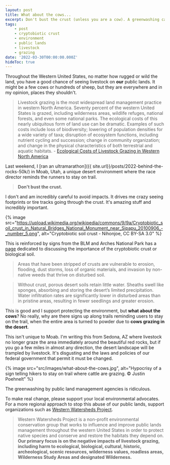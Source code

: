 ```yaml
---
layout: post
title: What about the cows...
excerpt: Don't bust the crust (unless you are a cow). A greenwashing campaign by our public land management agencies.
tags:
    - post
    - cryptobiotic crust
    - environment
    - public lands
    - livestock
    - grazing
date: '2022-03-30T00:00:00.000Z'
hideToc: true
---
```


Throughout the Western United States, no matter how rugged or wild the land, you have a good chance of seeing livestock on **our** public lands. It might be a few cows or hundreds of sheep, but they are everywhere and in my opinion, places they shouldn't.

>Livestock grazing is the most widespread land management practice in western North America. Seventy percent of the western United States is grazed, including wilderness areas, wildlife refuges, national forests, and even some national parks. The ecological costs of this nearly ubiquitous form of land use can be dramatic. Examples of such costs include loss of biodiversity; lowering of population densities for a wide variety of taxa; disruption of ecosystem functions, including nutrient cycling and succession; change in community organization; and change in the physical characteristics of both terrestrial and aquatic habitats. - [Ecological Costs of Livestock Grazing in Western North America](https://doi.org/10.1046/j.1523-1739.1994.08030629.x)

Last weekend, I [ran an ultramarathon]({{ site.url}}/posts/2022-behind-the-rocks-50k/) in Moab, Utah, a unique desert environment where the race director reminds the runners to stay on trail. 

> **Don't bust the crust.**

I don't and am incredibly careful to avoid impacts. It drives me crazy seeing footprints or tire tracks going through the crust. It's amazing stuff and incredibly important.

{% image src="https://upload.wikimedia.org/wikipedia/commons/9/9a/Cryptobiotic_soil_crust_in_Natural_Bridges_National_Monument_near_Sipapu_20100906_-_number_5.png", alt="Cryptobiotic soil crust - Nihonjoe, CC BY-SA 3.0" %}

This is reinforced by signs from the BLM and Arches National Park has a [page](https://www.nps.gov/arch/learn/kidsyouth/biologicalsoilcrust.htm) dedicated to discussing the importance of the cryptobiotic crust or biological soil.

> Areas that have been stripped of crusts are vulnerable to erosion, flooding, dust storms, loss of organic materials, and invasion by non-native weeds that thrive on disturbed soil.

> Without crust, porous desert soils retain little water. Sheaths swell like sponges, absorbing and storing the desert’s limited precipitation. Water infiltration rates are significantly lower in disturbed areas than in pristine areas, resulting in fewer seedlings and greater erosion.

This is good and I support protecting the environment, but **what about the cows**? No really, why are there signs up along trails reminding users to stay on the trail, when the entire area is turned to powder due to **cows grazing in the desert**.

This isn't unique to Moab. I'm writing this from Sedona, AZ where livestock no longer graze the area immediately around the beautiful red rocks, but if you go a few miles in almost any direction, the desert landscape will be trampled by livestock. It's disgusting and the laws and policies of our federal government that permit it must be changed.

{% image src="src/images/what-about-the-cows.jpg", alt="Hypocrisy of a sign telling hikers to stay on trail where cattle are grazing. &copy; Justin Poehnelt" %}

The greenwashing by public land management agencies is ridiculous.

To make real change, please support your local environmental advocates. For a more regional approach to stop this abuse of our public lands, support organizations such as [Western Watersheds Project](https://www.westernwatersheds.org/).

> Western Watersheds Project is a non-profit environmental conservation group that works to influence and improve public lands management throughout the western United States in order to protect native species and conserve and restore the habitats they depend on.  **Our primary focus is on the negative impacts of livestock grazing, including harm to ecological, biological, cultural, historic, archeological, scenic resources, wilderness values, roadless areas, Wilderness Study Areas and designated Wilderness.**